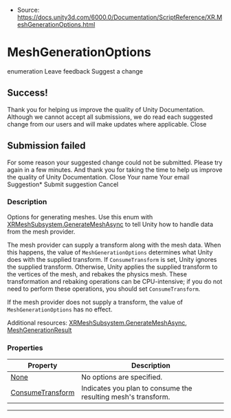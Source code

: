 * Source: https://docs.unity3d.com/6000.0/Documentation/ScriptReference/XR.MeshGenerationOptions.html

# MeshGenerationOptions
enumeration
Leave feedback
Suggest a change
## Success!
Thank you for helping us improve the quality of Unity Documentation. Although we cannot accept all submissions, we do read each suggested change from our users and will make updates where applicable.
Close
## Submission failed
For some reason your suggested change could not be submitted. Please <a>try again</a> in a few minutes. And thank you for taking the time to help us improve the quality of Unity Documentation.
Close
Your name Your email Suggestion* Submit suggestion
Cancel
### Description
Options for generating meshes.
Use this enum with [XRMeshSubsystem.GenerateMeshAsync](https://docs.unity3d.com/6000.0/Documentation/ScriptReference/XR.XRMeshSubsystem.GenerateMeshAsync.html) to tell Unity how to handle data from the mesh provider.  
  
The mesh provider can supply a transform along with the mesh data. When this happens, the value of `MeshGenerationOptions` determines what Unity does with the supplied transform. If `ConsumeTransform` is set, Unity ignores the supplied transform. Otherwise, Unity applies the supplied transform to the vertices of the mesh, and rebakes the physics mesh. These transformation and rebaking operations can be CPU-intensive; if you do not need to perform these operations, you should set `ConsumeTransform`.  
  
If the mesh provider does not supply a transform, the value of `MeshGenerationOptions` has no effect.  
  
Additional resources: [XRMeshSubsystem.GenerateMeshAsync](https://docs.unity3d.com/6000.0/Documentation/ScriptReference/XR.XRMeshSubsystem.GenerateMeshAsync.html), [MeshGenerationResult](https://docs.unity3d.com/6000.0/Documentation/ScriptReference/XR.MeshGenerationResult.html)
### Properties
Property | Description  
---|---  
[None](https://docs.unity3d.com/6000.0/Documentation/ScriptReference/XR.MeshGenerationOptions.None.html) | No options are specified.  
[ConsumeTransform](https://docs.unity3d.com/6000.0/Documentation/ScriptReference/XR.MeshGenerationOptions.ConsumeTransform.html) | Indicates you plan to consume the resulting mesh's transform.  
* * *
